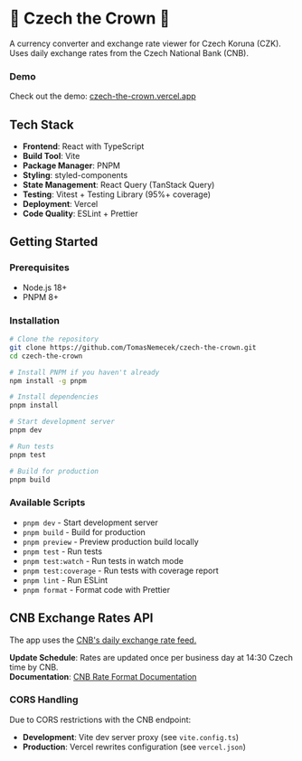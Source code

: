 # 👑 Czech the Crown 👑

A currency converter and exchange rate viewer for Czech Koruna (CZK). Uses daily exchange rates from the Czech National Bank (CNB).

### Demo

Check out the demo: [czech-the-crown.vercel.app](https://czech-the-crown.vercel.app/)

## Tech Stack

- **Frontend**: React with TypeScript
- **Build Tool**: Vite
- **Package Manager**: PNPM
- **Styling**: styled-components
- **State Management**: React Query (TanStack Query)
- **Testing**: Vitest + Testing Library (95%+ coverage)
- **Deployment**: Vercel
- **Code Quality**: ESLint + Prettier

## Getting Started

### Prerequisites

- Node.js 18+
- PNPM 8+

### Installation

```bash
# Clone the repository
git clone https://github.com/TomasNemecek/czech-the-crown.git
cd czech-the-crown

# Install PNPM if you haven't already
npm install -g pnpm

# Install dependencies
pnpm install

# Start development server
pnpm dev

# Run tests
pnpm test

# Build for production
pnpm build
```

### Available Scripts

- `pnpm dev` - Start development server
- `pnpm build` - Build for production
- `pnpm preview` - Preview production build locally
- `pnpm test` - Run tests
- `pnpm test:watch` - Run tests in watch mode
- `pnpm test:coverage` - Run tests with coverage report
- `pnpm lint` - Run ESLint
- `pnpm format` - Format code with Prettier

## CNB Exchange Rates API

The app uses the [CNB's daily exchange rate feed.](https://www.cnb.cz/en/financial-markets/foreign-exchange-market/central-bank-exchange-rate-fixing/central-bank-exchange-rate-fixing/daily.txt)

**Update Schedule**: Rates are updated once per business day at 14:30 Czech time by CNB.  
**Documentation**: [CNB Rate Format Documentation](https://www.cnb.cz/en/faq/Format-of-the-foreign-exchange-market-rates/)

### CORS Handling

Due to CORS restrictions with the CNB endpoint:

- **Development**: Vite dev server proxy (see `vite.config.ts`)
- **Production**: Vercel rewrites configuration (see `vercel.json`)
